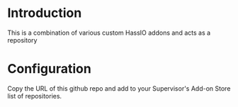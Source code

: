 # Introduction

This is a combination of various custom HassIO addons and acts as a repository

# Configuration

Copy the URL of this github repo and add to your Supervisor's Add-on Store list of repositories.
